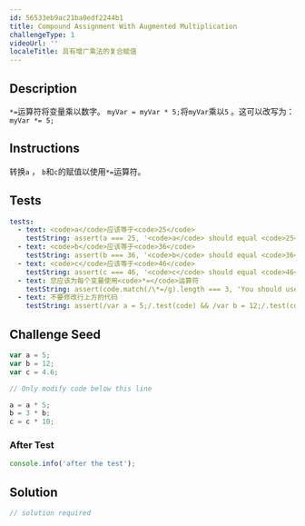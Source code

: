 ```yaml
---
id: 56533eb9ac21ba0edf2244b1
title: Compound Assignment With Augmented Multiplication
challengeType: 1
videoUrl: ''
localeTitle: 具有增广乘法的复合赋值
---
```


## Description
<section id="description"> <code>*=</code>运算符将变量乘以数字。 <code>myVar = myVar * 5;</code>将<code>myVar</code>乘以<code>5</code> 。这可以改写为： <code>myVar *= 5;</code> </section>

## Instructions
<section id="instructions">转换<code>a</code> ， <code>b</code>和<code>c</code>的赋值以使用<code>*=</code>运算符。 </section>

## Tests
<section id='tests'>

```yml
tests:
  - text: <code>a</code>应该等于<code>25</code>
    testString: assert(a === 25, '<code>a</code> should equal <code>25</code>');
  - text: <code>b</code>应该等于<code>36</code>
    testString: assert(b === 36, '<code>b</code> should equal <code>36</code>');
  - text: <code>c</code>应该等于<code>46</code>
    testString: assert(c === 46, '<code>c</code> should equal <code>46</code>');
  - text: 您应该为每个变量使用<code>*=</code>运算符
    testString: assert(code.match(/\*=/g).length === 3, 'You should use the <code>*=</code> operator for each variable');
  - text: 不要修改行上方的代码
    testString: assert(/var a = 5;/.test(code) && /var b = 12;/.test(code) && /var c = 4\.6;/.test(code), 'Do not modify the code above the line');

```

</section>

## Challenge Seed
<section id='challengeSeed'>

<div id='js-seed'>

```js
var a = 5;
var b = 12;
var c = 4.6;

// Only modify code below this line

a = a * 5;
b = 3 * b;
c = c * 10;

```

</div>


### After Test
<div id='js-teardown'>

```js
console.info('after the test');
```

</div>

</section>

## Solution
<section id='solution'>

```js
// solution required
```
</section>
